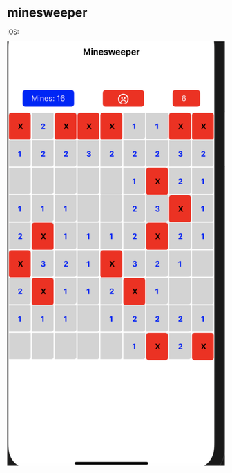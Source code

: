 # minesweeper
iOS:

![alt text](https://github.com/coderscode2/minesweeper/blob/master/Minesweeper.png)

